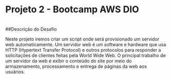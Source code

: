 # Projeto 2 - Bootcamp AWS DIO
<br/>
##Descrição do Desafio

Neste projeto iremos criar um script onde será provisionado um servidor web automaticamente. 
Um servidor web é um software e hardware que usa HTTP (Hypertext Transfer Protocol) e outros
protocolos para responder a solicitações de clientes feitas pela World Wide Web. 
O principal trabalho de um servidor da web é exibir o conteúdo do site por meio do armazenamento, 
processamento e entrega de páginas da web aos usuários.
